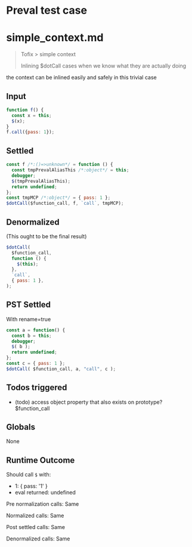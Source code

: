 # Preval test case

# simple_context.md

> Tofix > simple context
>
> Inlining $dotCall cases when we know what they are actually doing

the context can be inlined easily and safely in this trivial case

## Input

`````js filename=intro
function f() {
  const x = this;
  $(x);
}
f.call({pass: 1});
`````


## Settled


`````js filename=intro
const f /*:()=>unknown*/ = function () {
  const tmpPrevalAliasThis /*:object*/ = this;
  debugger;
  $(tmpPrevalAliasThis);
  return undefined;
};
const tmpMCP /*:object*/ = { pass: 1 };
$dotCall($function_call, f, `call`, tmpMCP);
`````


## Denormalized
(This ought to be the final result)

`````js filename=intro
$dotCall(
  $function_call,
  function () {
    $(this);
  },
  `call`,
  { pass: 1 },
);
`````


## PST Settled
With rename=true

`````js filename=intro
const a = function() {
  const b = this;
  debugger;
  $( b );
  return undefined;
};
const c = { pass: 1 };
$dotCall( $function_call, a, "call", c );
`````


## Todos triggered


- (todo) access object property that also exists on prototype? $function_call


## Globals


None


## Runtime Outcome


Should call `$` with:
 - 1: { pass: '1' }
 - eval returned: undefined

Pre normalization calls: Same

Normalized calls: Same

Post settled calls: Same

Denormalized calls: Same
